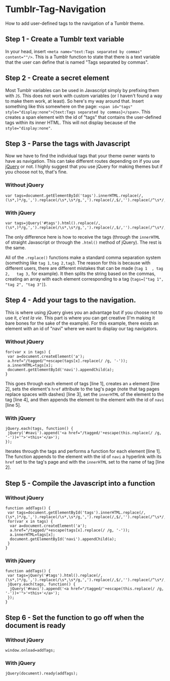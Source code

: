 Tumblr-Tag-Navigation
=====================

How to add user-defined tags to the navigation of a Tumblr theme.

## Step 1 - Create a Tumblr text variable

In your head, insert `<meta name="text:Tags separated by commas" content=""/>`. This is a Tumblr function to state that there is a text variable that the user can define that is named "Tags separated by commas".

## Step 2 - Create a secret element

Most Tumblr variables can be used in Javascript simply by prefixing them with `JS`. This does not work with custom variables (or I haven't found a way to make them work, at least). So here's my way around that. Insert something like this somewhere on the page: `<span id="tags" style="display:none">{text:Tags separated by commas}</span>`. This creates a span element with the id of "tags" that contains the user-defined tags within its inner HTML. This will not display because of the `style="display:none"`.

## Step 3 - Parse the tags with Javascript

Now we have to find the individual tags that your theme owner wants to have as navigation. This can take different routes depending on if you use [jQuery](http://www.jquery.com) or not. I highly suggest that you use jQuery for making themes but if you choose not to, that's fine.

### Without jQuery

    var tags=document.getElementById('tags').innerHTML.replace(/,(\s*,)*/g,',').replace(/\s*,\s*/g,',').replace(/,$/,'').replace(/^\s*/,'').replace(/\s*$/,'').split(',');
    
### With jQuery

    var tags=jQuery('#tags').html().replace(/,(\s*,)*/g,',').replace(/\s*,\s*/g,',').replace(/,$/,'').replace(/^\s*/,'').replace(/\s*$/,'').split(',');
    
The only difference here is how to receive the tags (through the `innerHTML` of straight Javascript or through the `.html()` method of jQuery). The rest is the same.

All of the `.replace()` functions make a standard comma separation system (something like `tag 1,tag 2,tag3`. The reason for this is because with different users, there are different mistakes that can be made (`tag 1  , tag 2,   tag 3,` for example). It then splits the string based on the commas, creating an array with each element corresponding to a tag (`tags=["tag 1", "tag 2", "tag 3"]`).

## Step 4 - Add your tags to the navigation.

This is where using jQuery gives you an advantage but if you choose not to use it, *c'est la vie*. This part is where you can get creative (I'm making it bare bones for the sake of the example). For this example, there exists an element with an id of "navi" where we want to display our tag navigators.

### Without jQuery

    for(var x in tags) {
     var a=document.createElement('a');
     a.href="/tagged/"+escape(tags[x].replace(/ /g, '-'));
     a.innerHTML=tags[x];
     document.getElementById('navi').appendChild(a);
    }

This goes through each element of tags [line 1], creates an `a` element [line 2], sets the element's `href` attribute to the tag's page (note that tag pages replace spaces with dashes) [line 3], set the `innerHTML` of the element to the tag [line 4], and then appends the element to the element with the id of `navi` [line 5].

### With jQuery

    jQuery.each(tags, function() {
     jQuery('#navi').append('<a href="/tagged/'+escape(this.replace(/ /g, '-'))+'">'+this+'</a>');
    });

Iterates through the tags and performs a function for each element [line 1]. The function appends to the element with the id of `navi` a hyperlink with its `href` set to the tag's page and with the `innerHTML` set to the name of tag [line 2].

## Step 5 - Compile the Javascript into a function
### Without jQuery

    function addTags() {
     var tags=document.getElementById('tags').innerHTML.replace(/,(\s*,)*/g,',').replace(/\s*,\s*/g,',').replace(/,$/,'').replace(/^\s*/,'').replace(/\s*$/,'').split(',');
     for(var x in tags) {
      var a=document.createElement('a');
      a.href="/tagged/"+escape(tags[x].replace(/ /g, '-'));
      a.innerHTML=tags[x];
      document.getElementById('navi').appendChild(a);
     }
    }

### With jQuery

    function addTags() {
     var tags=jQuery('#tags').html().replace(/,(\s*,)*/g,',').replace(/\s*,\s*/g,',').replace(/,$/,'').replace(/^\s*/,'').replace(/\s*$/,'').split(',');
     jQuery.each(tags, function() {
      jQuery('#navi').append('<a href="/tagged/'+escape(this.replace(/ /g, '-'))+'">'+this+'</a>');
     });
    }

## Step 6 - Set the function to go off when the document is ready
### Without jQuery

    window.onload=addTags;

### With jQuery

    jQuery(document).ready(addTags);

